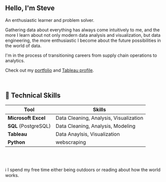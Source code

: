 ## Hello, I'm Steve

An enthusiastic learner and problem solver.

Gathering data about everything has always come intuitively to me, and the more I learn about not only modern data analysis and visualization, but data engineering, the more enthusiastic I become about the future possibilities in the world of data.

I'm in the process of transitioning careers from supply chain operations to analytics.

Check out my [portfolio](https://github.com/sjlloyd07/portfolio_projects#readme) and [Tableau profile](https://public.tableau.com/app/profile/steve.lloyd/vizzes).

<br>

## 🧰 Technical Skills

|  Tool | Skills |
| --- | --- |
| **Microsoft Excel** | Data Cleaning, Analysis, Visualization |
| **SQL** (PostgreSQL) | Data Cleaning, Analysis, Modeling |
| **Tableau** | Data Anaylsis, Visualization |
| **Python** | webscraping |


<br><br>

ℹ️ I spend my free time either being outdoors or reading about how the world works.






<!--
Here are some ideas to get you started:

- 🔭 I’m currently working on ...
- 🌱 I’m currently learning ...
- 👯 I’m looking to collaborate on ...
- 🤔 I’m looking for help with ...
- 💬 Ask me about ...
- 📫 How to reach me: ...
- 😄 Pronouns: ...
- ⚡ Fun fact: ...
-->
